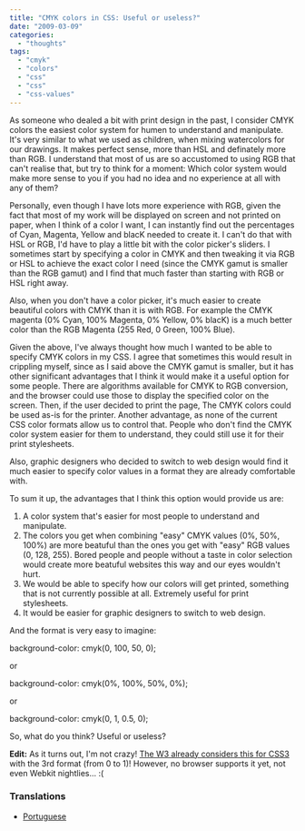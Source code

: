 ```yaml
---
title: "CMYK colors in CSS: Useful or useless?"
date: "2009-03-09"
categories:
  - "thoughts"
tags:
  - "cmyk"
  - "colors"
  - "css"
  - "css"
  - "css-values"
---
```


As someone who dealed a bit with print design in the past, I consider CMYK colors the easiest color system for humen to understand and manipulate. It's very similar to what we used as children, when mixing watercolors for our drawings. It makes perfect sense, more than HSL and definately more than RGB. I understand that most of us are so accustomed to using RGB that can't realise that, but try to think for a moment: Which color system would make more sense to you if you had no idea and no experience at all with any of them?

Personally, even though I have lots more experience with RGB, given the fact that most of my work will be displayed on screen and not printed on paper, when I think of a color I want, I can instantly find out the percentages of Cyan, Magenta, Yellow and blacK needed to create it. I can't do that with HSL or RGB, I'd have to play a little bit with the color picker's sliders. I sometimes start by specifying a color in CMYK and then tweaking it via RGB or HSL to achieve the exact color I need (since the CMYK gamut is smaller than the RGB gamut) and I find that much faster than starting with RGB or HSL right away.

Also, when you don't have a color picker, it's much easier to create beautiful colors with CMYK than it is with RGB. For example the CMYK magenta (0% Cyan, 100% Magenta, 0% Yellow, 0% blacK) is a much better color than the RGB Magenta (255 Red, 0 Green, 100% Blue).

Given the above, I've always thought how much I wanted to be able to specify CMYK colors in my CSS. I agree that sometimes this would result in crippling myself, since as I said above the CMYK gamut is smaller, but it has other significant advantages that I think it would make it a useful option for some people. There are algorithms available for CMYK to RGB conversion, and the browser could use those to display the specified color on the screen. Then, if the user decided to print the page, The CMYK colors could be used as-is for the printer. Another advantage, as none of the current CSS color formats allow us to control that. People who don't find the CMYK color system easier for them to understand, they could still use it for their print stylesheets.

Also, graphic designers who decided to switch to web design would find it much easier to specify color values in a format they are already comfortable with.

To sum it up, the advantages that I think this option would provide us are:

1. A color system that's easier for most people to understand and manipulate.
2. The colors you get when combining "easy" CMYK values (0%, 50%, 100%) are more beatuful than the ones you get with "easy" RGB values (0, 128, 255). Bored people and people without a taste in color selection would create more beatuful websites this way and our eyes wouldn't hurt.
3. We would be able to specify how our colors will get printed, something that is not currently possible at all. Extremely useful for print stylesheets.
4. It would be easier for graphic designers to switch to web design.

And the format is very easy to imagine:

background-color: cmyk(0, 100, 50, 0);

or

background-color: cmyk(0%, 100%, 50%, 0%);

or

background-color: cmyk(0, 1, 0.5, 0);

So, what do you think? Useful or useless?

**Edit:** As it turns out, I'm not crazy! [The W3 already considers this for CSS3](http://www.w3.org/TR/css3-gcpm/#cmyk-colors) with the 3rd format (from 0 to 1)! However, no browser supports it yet, not even Webkit nightlies... :(

### Translations

- [Portuguese](http://www.cssnolanche.com.br/cores-cmyk-em-css-uteis-ou-inuteis/)
